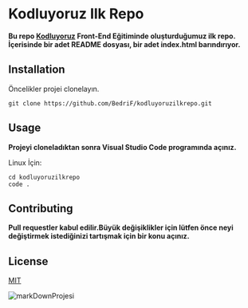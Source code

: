 # Kodluyoruz Ilk Repo
**Bu repo [Kodluyoruz](https://courses.kodluyoruz.org/) Front-End Eğitiminde oluşturduğumuz ilk repo. İçerisinde bir adet README dosyası, bir adet index.html barındırıyor.**
## Installation
Öncelikler projei clonelayın.

``` 
git clone https://github.com/BedriF/kodluyoruzilkrepo.git
```
## Usage
**Projeyi cloneladıktan sonra Visual Studio Code programında açınız.**

Linux İçin:
``` 
cd kodluyoruzilkrepo
code .
``` 

## Contributing
**Pull requestler kabul edilir.Büyük değişiklikler için lütfen önce neyi değiştirmek istediğinizi tartışmak için bir konu açınız.**

## License
[MIT](https://choosealicense.com/licenses/mit/)

![markDownProjesi](https://pixabay.com/tr/photos/sabah%c4%b1n-erken-saatleri-g%c3%bcndo%c4%9fumu-7525151/)

